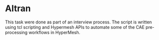 # Altran

This task were done as part of an interview process.
The script is written using tcl scripting and Hypermesh APIs to automate some of the CAE pre-processing workflows in HyperMesh.
